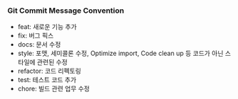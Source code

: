 ### Git Commit Message Convention
* feat: 새로운 기능 추가
* fix: 버그 픽스
* docs: 문서 수정
* style: 포맷,  세미콜론 수정, Optimize import, Code clean up 등 코드가 아닌 스타일에 관련된 수정
* refactor: 코드 리펙토링
* test: 테스트 코드 추가
* chore: 빌드 관련 업무 수정
